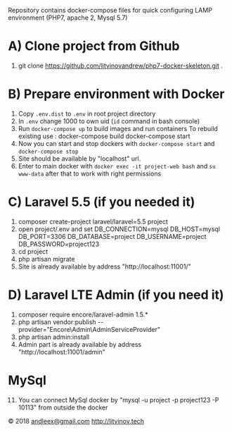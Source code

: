 Repository contains docker-compose files for quick configuring LAMP environment (PHP7, apache 2, Mysql 5.7) 

A) Clone project from Github
=======
1. git clone https://github.com/litvinovandrew/php7-docker-skeleton.git .

B) Prepare environment with Docker
======
1. Copy `.env.dist` to `.env` in root project directory
2. In `.env` change 1000 to own uid (`id` command in bash console)
3. Run `docker-compose up` to build images and run containers 
   To rebuild existing use : docker-compose build  docker-compose start
4. Now you can start and stop dockers with `docker-compose start` and `docker-compose stop`
5. Site should be available by "localhost" url.
6. Enter to main docker with `docker exec -it project-web bash` and `su www-data` after that to work with right permissions



C) Laravel 5.5 (if you needed it)
========
1)  composer create-project laravel/laravel=5.5 project
2)  open project/.env and set 
    DB_CONNECTION=mysql
    DB_HOST=mysql
    DB_PORT=3306
    DB_DATABASE=project
    DB_USERNAME=project
    DB_PASSWORD=project123
3) cd project
4) php artisan migrate 
5) Site is already available by address "http://localhost:11001/"


D) Laravel LTE Admin (if you need it)
=============
1) composer require encore/laravel-admin 1.5.*
2) php artisan vendor:publish --provider="Encore\Admin\AdminServiceProvider"
3) php artisan admin:install
4) Admin part is already available by address "http://localhost:11001/admin"




   


MySql
=====
11) You can connect MySql docker by "mysql -u project -p project123 -P 10113" from outside the docker



© 2018 <andleex@gmail.com> http://litvinov.tech